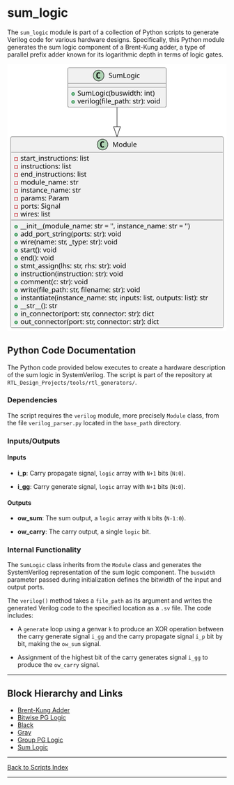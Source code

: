# sum_logic

The `sum_logic` module is part of a collection of Python scripts to generate Verilog code for various hardware designs. Specifically, this Python module generates the sum logic component of a Brent-Kung adder, a type of parallel prefix adder known for its logarithmic depth in terms of logic gates.

![Sum Logic UML](../../images_scripts_uml/Adder_SumLogic.svg)

## Python Code Documentation

The Python code provided below executes to create a hardware description of the sum logic in SystemVerilog. The script is part of the repository at `RTL_Design_Projects/tools/rtl_generators/`.

### Dependencies

The script requires the `verilog` module, more precisely `Module` class, from the file `verilog_parser.py` located in the `base_path` directory.

### Inputs/Outputs

#### Inputs

- **i_p**: Carry propagate signal, `logic` array with `N+1` bits (`N:0`).

- **i_gg**: Carry generate signal, `logic` array with `N+1` bits (`N:0`).

#### Outputs

- **ow_sum**: The sum output, a `logic` array with `N` bits (`N-1:0`).

- **ow_carry**: The carry output, a single `logic` bit.

### Internal Functionality

The `SumLogic` class inherits from the `Module` class and generates the SystemVerilog representation of the sum logic component. The `buswidth` parameter passed during initialization defines the bitwidth of the input and output ports.

The `verilog()` method takes a `file_path` as its argument and writes the generated Verilog code to the specified location as a `.sv` file. The code includes:

- A `generate` loop using a genvar `k` to produce an XOR operation between the carry generate signal `i_gg` and the carry propagate signal `i_p` bit by bit, making the `ow_sum` signal.

- Assignment of the highest bit of the carry generates signal `i_gg` to produce the `ow_carry` signal.

---

## Block Hierarchy and Links

- [Brent-Kung Adder](brent_kung_adder.md)
- [Bitwise PG Logic](bitwise_pg_logic.md)
- [Black](black.md)
- [Gray](gray.md)
- [Group PG Logic](group_pg_logic.md)
- [Sum Logic](sum_logic.md)

---

[Back to Scripts Index](index.md)

---
